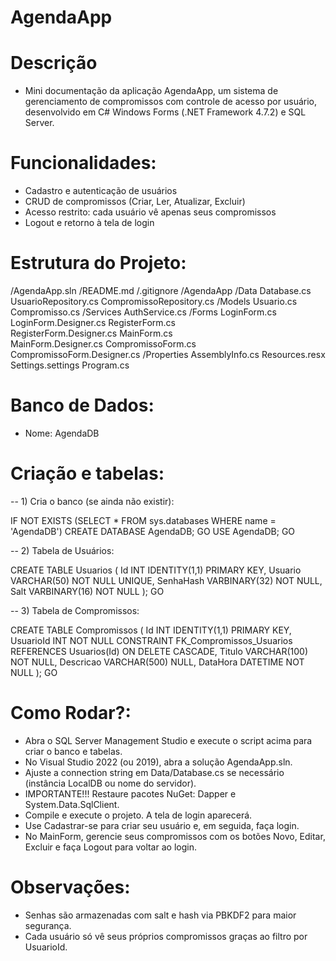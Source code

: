 # AgendaApp

# Descrição
- Mini documentação da aplicação AgendaApp, um sistema de gerenciamento de compromissos com controle de acesso por usuário, desenvolvido em C# Windows Forms (.NET Framework 4.7.2) e SQL Server.

# Funcionalidades:
- Cadastro e autenticação de usuários
- CRUD de compromissos (Criar, Ler, Atualizar, Excluir)
- Acesso restrito: cada usuário vê apenas seus compromissos
- Logout e retorno à tela de login

# Estrutura do Projeto:
/AgendaApp.sln
/README.md
/.gitignore
/AgendaApp
  /Data
    Database.cs
    UsuarioRepository.cs
    CompromissoRepository.cs
  /Models
    Usuario.cs
    Compromisso.cs
  /Services
    AuthService.cs
  /Forms
    LoginForm.cs          
    LoginForm.Designer.cs 
    RegisterForm.cs       
    RegisterForm.Designer.cs
    MainForm.cs           
    MainForm.Designer.cs
    CompromissoForm.cs    
    CompromissoForm.Designer.cs
  /Properties
    AssemblyInfo.cs
    Resources.resx
    Settings.settings
  Program.cs              

# Banco de Dados:
- Nome: AgendaDB

# Criação e tabelas:
-- 1) Cria o banco (se ainda não existir):

IF NOT EXISTS (SELECT * FROM sys.databases WHERE name = 'AgendaDB')
    CREATE DATABASE AgendaDB;
GO
USE AgendaDB;
GO

-- 2) Tabela de Usuários:

CREATE TABLE Usuarios (
    Id INT IDENTITY(1,1) PRIMARY KEY,
    Usuario VARCHAR(50) NOT NULL UNIQUE,
    SenhaHash VARBINARY(32) NOT NULL,
    Salt VARBINARY(16) NOT NULL
);
GO

-- 3) Tabela de Compromissos:

CREATE TABLE Compromissos (
    Id INT IDENTITY(1,1) PRIMARY KEY,
    UsuarioId INT NOT NULL
        CONSTRAINT FK_Compromissos_Usuarios
        REFERENCES Usuarios(Id)
        ON DELETE CASCADE,
    Titulo VARCHAR(100) NOT NULL,
    Descricao VARCHAR(500) NULL,
    DataHora DATETIME NOT NULL
);
GO

# Como Rodar?:
- Abra o SQL Server Management Studio e execute o script acima para criar o banco e tabelas.
- No Visual Studio 2022 (ou 2019), abra a solução AgendaApp.sln.
- Ajuste a connection string em Data/Database.cs se necessário (instância LocalDB ou nome do servidor).
- IMPORTANTE!!! Restaure pacotes NuGet: Dapper e System.Data.SqlClient.
- Compile e execute o projeto. A tela de login aparecerá.
- Use Cadastrar-se para criar seu usuário e, em seguida, faça login.
- No MainForm, gerencie seus compromissos com os botões Novo, Editar, Excluir e faça Logout para voltar ao login.

# Observações:
- Senhas são armazenadas com salt e hash via PBKDF2 para maior segurança.
- Cada usuário só vê seus próprios compromissos graças ao filtro por UsuarioId.
